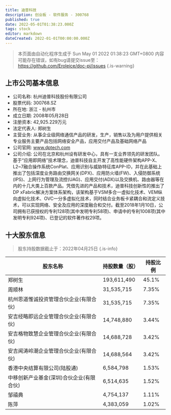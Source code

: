 ```yaml
---
title: 迪普科技
description: 创业板 - 软件服务 - 300768
published: true
date: 2022-05-01T01:38:23.000Z
tags: stock
editor: markdown
dateCreated: 2022-01-01T00:00:00.000Z
---
```


> 本页面由自动化程序生成于 Sun May 01 2022 01:38:23 GMT+0800
> 内容可能存在错误，如有bug请提交issue至：https://github.com/Eroleice/doc-pi/issues
{.is-warning}

## 上市公司基本信息
- 公司名称: 杭州迪普科技股份有限公司
- 股票代码: 300768.SZ
- 所在地: 浙江 - 杭州市
- 成立日期: 2008年05月28日
- 注册资本: 42,925.229万元
- 法定代表人: 郑树生
- 主营业务: 从事企业级网络通信产品的研发，生产，销售以及为用户提供相关专业服务主要产品包括网络安全产品，应用交付产品及基础网络产品
- 公司官网: www.dptech.com
- 公司介绍: 公司在北京和杭州设有研发中心，具有一支业界领先的研发团队。基于“应用即网络”技术理念，迪普科技自主开发了高性能硬件架构APP-X、L2~7融合操作系统ConPlat、应用识别与威胁特征库APP-ID，并在此基础上推出了包括深度业务路由交换网关(DPX)、应用防火墙(FW)、入侵防御系统(IPS)、上网行为管理及流控(UAG)、应用交付(ADX)以及交换机、路由器等在内的十几大类上百款产品。凭借先进的产品和技术，迪普科技创新性的推出了DP xFabric解决方案体系架构，该架构基于VSM多合一虚拟化技术、VEM纵向虚拟化技术、OVC一分多虚拟化技术，同时结合业务板卡紧耦合和流定义技术，可以实现网络、安全及应用的深度融合和交付。截至2018年1月10日，公司拥有已获授权的专利128项(其中发明专利58项)、申请中的专利1008项(其中发明专利924项)、已登记的软件著作权29项。


## 十大股东信息
> 股东持股数据截止于：2022年04月25日
{.is-info}

| 股东名称 | 持股数量（股） | 持股比例 |
| --- | --- | --- |
| 郑树生 | 193,611,490 | 45.1% |
| 周顺林 | 31,535,715 | 7.35% |
| 杭州思道惟诚投资管理合伙企业(有限合伙) | 31,535,715 | 7.35% |
| 安吉经略即远企业管理合伙企业(有限合伙) | 14,748,880 | 3.44% |
| 安吉格物致慧企业管理合伙企业(有限合伙) | 14,688,728 | 3.42% |
| 安吉闻涛岭潮企业管理合伙企业(有限合伙) | 14,688,564 | 3.42% |
| 香港中央结算有限公司(陆股通) | 6,584,798 | 1.53% |
| 中移创新产业基金(深圳)合伙企业(有限合伙) | 6,514,635 | 1.52% |
| 邹禧典 | 4,754,137 | 1.11% |
| 陈萍 | 4,383,059 | 1.02% |




